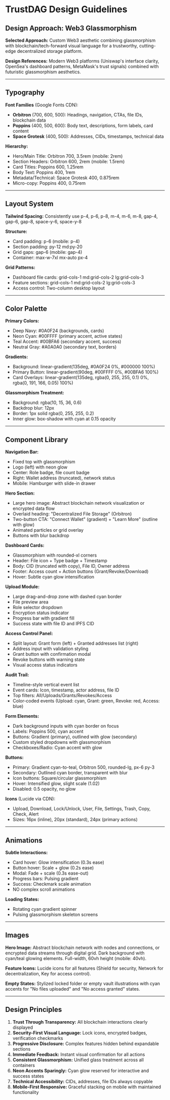 # TrustDAG Design Guidelines

## Design Approach: Web3 Glassmorphism

**Selected Approach:** Custom Web3 aesthetic combining glassmorphism with blockchain/tech-forward visual language for a trustworthy, cutting-edge decentralized storage platform.

**Design References:** Modern Web3 platforms (Uniswap's interface clarity, OpenSea's dashboard patterns, MetaMask's trust signals) combined with futuristic glassmorphism aesthetics.

---

## Typography

**Font Families** (Google Fonts CDN):
- **Orbitron** (700, 600, 500): Headings, navigation, CTAs, file IDs, blockchain data
- **Poppins** (400, 500, 600): Body text, descriptions, form labels, card content
- **Space Grotesk** (400, 500): Addresses, CIDs, timestamps, technical data

**Hierarchy:**
- Hero/Main Title: Orbitron 700, 3.5rem (mobile: 2rem)
- Section Headers: Orbitron 600, 2rem (mobile: 1.5rem)
- Card Titles: Poppins 600, 1.25rem
- Body Text: Poppins 400, 1rem
- Metadata/Technical: Space Grotesk 400, 0.875rem
- Micro-copy: Poppins 400, 0.75rem

---

## Layout System

**Tailwind Spacing:** Consistently use p-4, p-6, p-8, m-4, m-6, m-8, gap-4, gap-6, gap-8, space-y-6, space-y-8

**Structure:**
- Card padding: p-6 (mobile: p-4)
- Section padding: py-12 md:py-20
- Grid gaps: gap-6 (mobile: gap-4)
- Container: max-w-7xl mx-auto px-4

**Grid Patterns:**
- Dashboard file cards: grid-cols-1 md:grid-cols-2 lg:grid-cols-3
- Feature sections: grid-cols-1 md:grid-cols-2 lg:grid-cols-3
- Access control: Two-column desktop layout

---

## Color Palette

**Primary Colors:**
- Deep Navy: #0A0F24 (backgrounds, cards)
- Neon Cyan: #00FFFF (primary accent, active states)
- Teal Accent: #00BFA6 (secondary accent, success)
- Neutral Gray: #A0A0A0 (secondary text, borders)

**Gradients:**
- Background: linear-gradient(135deg, #0A0F24 0%, #000000 100%)
- Primary Button: linear-gradient(90deg, #00FFFF 0%, #00BFA6 100%)
- Card Overlays: linear-gradient(135deg, rgba(0, 255, 255, 0.1) 0%, rgba(0, 191, 166, 0.05) 100%)

**Glassmorphism Treatment:**
- Background: rgba(10, 15, 36, 0.6)
- Backdrop blur: 12px
- Border: 1px solid rgba(0, 255, 255, 0.2)
- Inner glow: box-shadow with cyan at 0.15 opacity

---

## Component Library

**Navigation Bar:**
- Fixed top with glassmorphism
- Logo (left) with neon glow
- Center: Role badge, file count badge
- Right: Wallet address (truncated), network status
- Mobile: Hamburger with slide-in drawer

**Hero Section:**
- Large hero image: Abstract blockchain network visualization or encrypted data flow
- Overlaid heading: "Decentralized File Storage" (Orbitron)
- Two-button CTA: "Connect Wallet" (gradient) + "Learn More" (outline with glow)
- Animated particles or grid overlay
- Buttons with blur backdrop

**Dashboard Cards:**
- Glassmorphism with rounded-xl corners
- Header: File icon + Type badge + Timestamp
- Body: CID (truncated with copy), File ID, Owner address
- Footer: Access count + Action buttons (Grant/Revoke/Download)
- Hover: Subtle cyan glow intensification

**Upload Module:**
- Large drag-and-drop zone with dashed cyan border
- File preview area
- Role selector dropdown
- Encryption status indicator
- Progress bar with gradient fill
- Success state with file ID and IPFS CID

**Access Control Panel:**
- Split layout: Grant form (left) + Granted addresses list (right)
- Address input with validation styling
- Grant button with confirmation modal
- Revoke buttons with warning state
- Visual access status indicators

**Audit Trail:**
- Timeline-style vertical event list
- Event cards: Icon, timestamp, actor address, file ID
- Top filters: All/Uploads/Grants/Revokes/Access
- Color-coded events (Upload: cyan, Grant: green, Revoke: red, Access: blue)

**Form Elements:**
- Dark background inputs with cyan border on focus
- Labels: Poppins 500, cyan accent
- Buttons: Gradient (primary), outlined with glow (secondary)
- Custom styled dropdowns with glassmorphism
- Checkboxes/Radio: Cyan accent with glow

**Buttons:**
- Primary: Gradient cyan-to-teal, Orbitron 500, rounded-lg, px-6 py-3
- Secondary: Outlined cyan border, transparent with blur
- Icon buttons: Square/circular glassmorphism
- Hover: Intensified glow, slight scale (1.02)
- Disabled: 0.5 opacity, no glow

**Icons** (Lucide via CDN):
- Upload, Download, Lock/Unlock, User, File, Settings, Trash, Copy, Check, Alert
- Sizes: 16px (inline), 20px (standard), 24px (primary actions)

---

## Animations

**Subtle Interactions:**
- Card hover: Glow intensification (0.3s ease)
- Button hover: Scale + glow (0.2s ease)
- Modal: Fade + scale (0.3s ease-out)
- Progress bars: Pulsing gradient
- Success: Checkmark scale animation
- NO complex scroll animations

**Loading States:**
- Rotating cyan gradient spinner
- Pulsing glassmorphism skeleton screens

---

## Images

**Hero Image:**
Abstract blockchain network with nodes and connections, or encrypted data streams through digital grid. Dark background with cyan/teal glowing elements. Full-width, 60vh height (mobile: 40vh).

**Feature Icons:**
Lucide icons for all features (Shield for security, Network for decentralization, Key for access control).

**Empty States:**
Stylized locked folder or empty vault illustrations with cyan accents for "No files uploaded" and "No access granted" states.

---

## Design Principles

1. **Trust Through Transparency:** All blockchain interactions clearly displayed
2. **Security-First Visual Language:** Lock icons, encrypted badges, verification checkmarks
3. **Progressive Disclosure:** Complex features hidden behind expandable sections
4. **Immediate Feedback:** Instant visual confirmation for all actions
5. **Consistent Glassmorphism:** Unified glass treatment across all containers
6. **Neon Accents Sparingly:** Cyan glow reserved for interactive and success states
7. **Technical Accessibility:** CIDs, addresses, file IDs always copyable
8. **Mobile-First Responsive:** Graceful stacking on mobile with maintained functionality